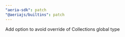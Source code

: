```yaml
---
"aeria-sdk": patch
"@aeriajs/builtins": patch
---
```


Add option to avoid override of Collections global type
